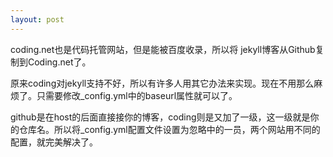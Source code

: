 ```yaml
---
layout: post
---
```


coding.net也是代码托管网站，但是能被百度收录，所以将 jekyll博客从Github复制到Coding.net了。

原来coding对jekyll支持不好，所以有许多人用其它办法来实现。现在不用那么麻烦了。只需要修改_config.yml中的baseurl属性就可以了。

github是在host的后面直接接你的博客，coding则是又加了一级，这一级就是你的仓库名。所以将_config.yml配置文件设置为忽略中的一员，两个网站用不同的配置，就完美解决了。

